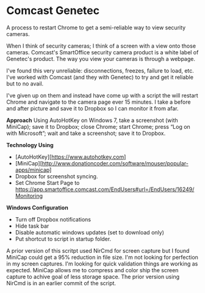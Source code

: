 # Comcast Genetec
A process to restart Chrome to get a semi-reliable way to view security cameras. 

When I think of security cameras; I think of a screen with a view onto those cameras. Comcast's SmartOffice security camera product is a white label of Genetec's product. The way you view your cameras is through a webpage.

I've found this very unreliable: disconnections, freezes, failure to load, etc. I've worked with Comcast (and they with Genetec) to try and get it reliable but to no avail. 

I've given up on them and instead have come up with a script the will restart Chrome and navigate to the camera page ever 15 minutes. I take a before and after picture and save it to Dropbox so I can monitor it from afar. 

**Approach** 
Using AutoHotKey on Windows 7, take a screenshot (with MiniCap); save it to Dropbox; close Chrome; start Chrome; press “Log on with Microsoft”; wait and take a screenshot; save it to Dropbox.

**Technology Using**
* [AutoHotKey][https://www.autohotkey.com]
* [MiniCap][http://www.donationcoder.com/software/mouser/popular-apps/minicap]
* Dropbox for screenshot syncing.
* Set Chrome Start Page to https://app.smartoffice.comcast.com/EndUsers#url=/EndUsers/16249/Monitoring
	
**Windows Configuration**
* Turn off Dropbox notifications
* Hide task bar
* Disable automatic windows updates (set to download only)
* Put shortcut to script in startup folder. 

A prior version of this scritpt used NirCmd for screen capture but I found MiniCap could get a 95% reduction in file size. I'm not looking for perfection in my screen captures. I'm looking for quick validation things are working as expected. MiniCap allows me to compress and color ship the screen capture to achive goal of less storage space. The prior version using NirCmd is in an earlier commit of the script.
